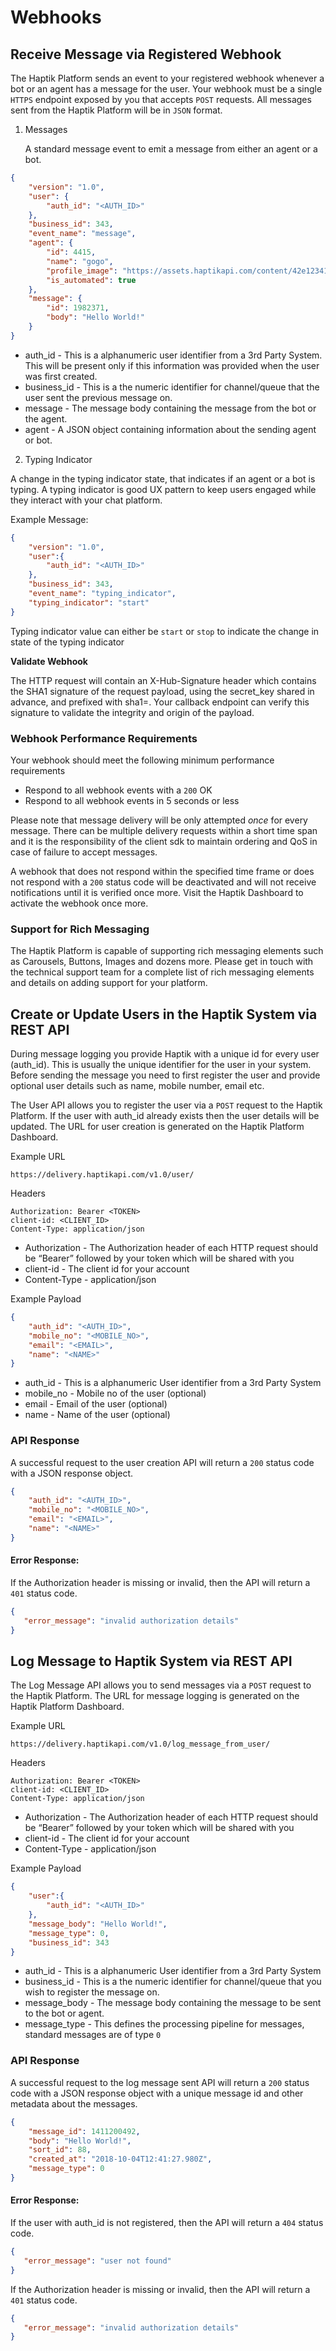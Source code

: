 # Webhooks



## Receive Message via Registered Webhook

The Haptik Platform  sends an event to your registered webhook whenever a bot or an agent has a message for the user. Your webhook must be a single `HTTPS` endpoint exposed by you that accepts  `POST` requests. All messages sent from the Haptik Platform will be in `JSON` format.

1. Messages

   A standard message event to emit a message from either an agent or a bot.

```json
{
    "version": "1.0",
    "user": {
        "auth_id": "<AUTH_ID>"
    },
    "business_id": 343,
    "event_name": "message",
    "agent": {
        "id": 4415,
        "name": "gogo",
        "profile_image": "https://assets.haptikapi.com/content/42e123411bk1109823bf.jpg",
        "is_automated": true
    },
    "message": {
        "id": 1982371,
        "body": "Hello World!"   
    }
}
```



- auth_id - This is a alphanumeric user identifier from a 3rd Party System. This will be present only if this information was provided when the user was first created.
- business_id - This is a the numeric identifier for channel/queue that the user sent the previous message on. 
- message -  The message body containing the message from the bot or the agent. 
- agent - A JSON object containing information about the sending agent or bot.



2. Typing Indicator

  A change in the typing indicator state, that indicates if an agent or a bot is typing. A typing indicator is good UX pattern to keep users engaged while they interact with your chat platform.

Example Message:
```json
{
    "version": "1.0",
    "user":{
        "auth_id": "<AUTH_ID>"
    },
    "business_id": 343,
    "event_name": "typing_indicator",
    "typing_indicator": "start"
}
```

Typing indicator value can either be `start` or `stop` to indicate the change in state of the typing indicator


**Validate Webhook**

The HTTP request will contain an X-Hub-Signature header which contains the SHA1 signature of the request payload, using the secret_key shared in advance, and prefixed with sha1=. Your callback endpoint can verify this signature to validate the integrity and origin of the payload.


### Webhook Performance Requirements

Your webhook should meet the following minimum performance requirements

- 
  Respond to all webhook events with a `200` OK
- Respond to all webhook events in 5 seconds or less

Please note that message delivery will be only attempted *once* for every message. There can be multiple delivery requests within a short time span and it is the responsibility of the client sdk to maintain ordering and QoS in case of failure to accept messages.

A webhook that does not respond within the specified time frame or does not respond with a `200` status code will be deactivated and will not receive notifications until it is verified once more. Visit the Haptik Dashboard to activate the webhook once more.



###  Support for Rich Messaging

The Haptik Platform is capable of supporting rich messaging elements such as Carousels, Buttons, Images and dozens more. Please get in touch with the technical support team for a complete list of rich messaging elements and details on adding support for your platform.



## Create or Update Users in the Haptik System via REST API

During message logging you provide Haptik with a unique id for every user (auth_id). This is usually the unique identifier for the user in your system.
Before sending the message you need to first register the user and provide optional user details such as name, mobile number, email etc.

The User API allows you to register the user via a `POST` request to the Haptik Platform. If the user with auth_id already exists then the user details will be updated. The URL for user creation is generated on the Haptik Platform Dashboard.

Example URL

`https://delivery.haptikapi.com/v1.0/user/`


Headers
```
Authorization: Bearer <TOKEN>
client-id: <CLIENT_ID>
Content-Type: application/json
```

- Authorization - The Authorization header of each HTTP request should be “Bearer” followed by your token which will be shared with you
- client-id - The client id for your account
- Content-Type - application/json


Example Payload

```json
{
    "auth_id": "<AUTH_ID>",
    "mobile_no": "<MOBILE_NO>",
    "email": "<EMAIL>",
    "name": "<NAME>"
}
```

- auth_id - This is a alphanumeric User identifier from a 3rd Party System
- mobile_no - Mobile no of the user (optional)
- email - Email of the user (optional)
- name - Name of the user (optional)

### API Response

A successful request to the user creation API will return a `200` status code with a JSON response object.

```json
{
    "auth_id": "<AUTH_ID>",
    "mobile_no": "<MOBILE_NO>",
    "email": "<EMAIL>",
    "name": "<NAME>"
}
```

#### Error Response:

If the Authorization header is missing or invalid, then the API will return a `401` status code.


```json
{
   "error_message": "invalid authorization details"
}
```

## Log Message to Haptik System via REST API

The Log Message API allows you to send messages via a `POST` request to the Haptik Platform. The URL for message logging is generated on the Haptik Platform Dashboard.

Example URL

`https://delivery.haptikapi.com/v1.0/log_message_from_user/`

Headers
```
Authorization: Bearer <TOKEN>
client-id: <CLIENT_ID>
Content-Type: application/json
```

- Authorization - The Authorization header of each HTTP request should be “Bearer” followed by your token which will be shared with you
- client-id - The client id for your account
- Content-Type - application/json


Example Payload

```json
{
    "user":{ 
        "auth_id": "<AUTH_ID>"
    },
    "message_body": "Hello World!",
    "message_type": 0,
    "business_id": 343
}
```

- auth_id - This is a alphanumeric User identifier from a 3rd Party System
- business_id - This is a the numeric identifier for channel/queue that you wish to register the message on.
- message_body -  The message body containing the message to be sent to the bot or agent.
- message_type - This defines the processing pipeline for messages, standard messages are of type `0`

### API Response

A successful request to the log message sent API will return a `200` status code with a JSON response object with a unique message id and other metadata about the messages.

```json
{
    "message_id": 1411200492,
    "body": "Hello World!",
    "sort_id": 88,
    "created_at": "2018-10-04T12:41:27.980Z",
    "message_type": 0
}
```

#### Error Response:
If the user with auth_id is not registered, then the API will return a `404` status code.

```json
{
   "error_message": "user not found"
}
```

If the Authorization header is missing or invalid, then the API will return a `401` status code.


```json
{
   "error_message": "invalid authorization details"
}